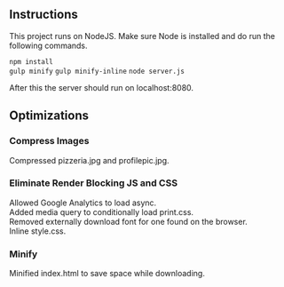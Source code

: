 ## Instructions

This project runs on NodeJS.  Make sure Node is installed and do run the
following commands.

`npm install`  
`gulp minify`
`gulp minify-inline`
`node server.js`

After this the server should run on localhost:8080.

## Optimizations

### Compress Images

Compressed pizzeria.jpg and profilepic.jpg.

### Eliminate Render Blocking JS and CSS

Allowed Google Analytics to load async.  
Added media query to conditionally load print.css.  
Removed externally download font for one found on the browser.  
Inline style.css.

### Minify

Minified index.html to save space while downloading.
